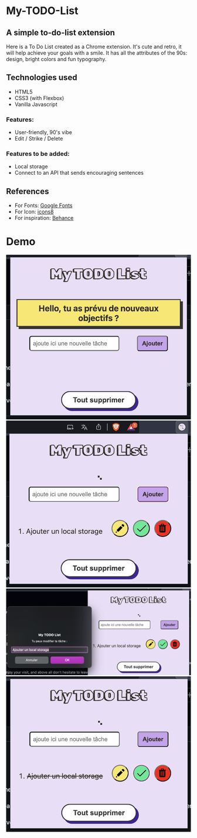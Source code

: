 # My-TODO-List

## A simple to-do-list extension
Here is a To Do List created as a Chrome extension.
It's cute and retro, it will help achieve your goals with a smile.
It has all the attributes of the 90s: design, bright colors and fun typography.


## Technologies used
- HTML5
- CSS3 (with Flexbox)
- Vanilla Javascript


### Features:
- User-friendly, 90's vibe
- Edit / Strike / Delete


### Features to be added:
- Local storage
- Connect to an API that sends encouraging sentences


## References
- For Fonts: [Google Fonts](https://fonts.google.com/)
- For Icon: [icons8](https://icones8.fr/)
- For inspiration: [Behance](https://www.behance.net/search/projects?tracking_source=typeahead_search_direct)

# Demo 
![homepage](/img/Capture-img-1.png)
![Add a task](/img/Capture-img-2.png)
![Edit it](/img/Capture-img-3.png)
![Strike it when it's done](/img/Capture-img-4.png)
